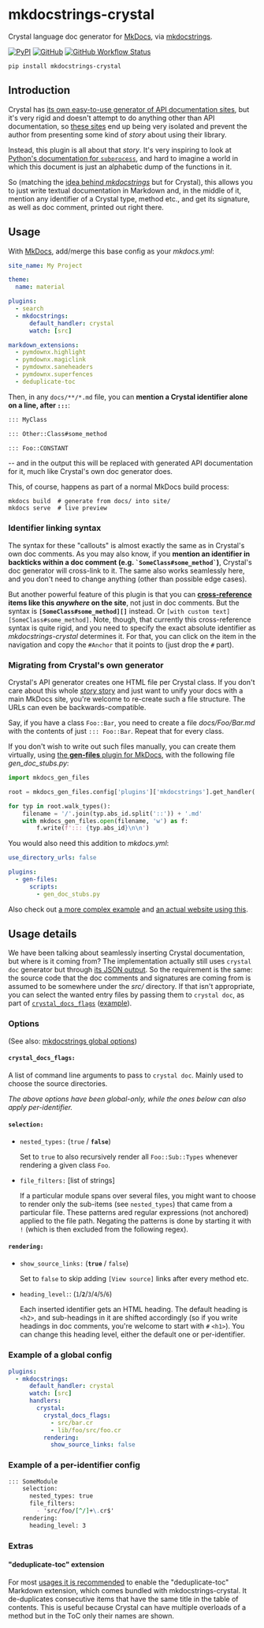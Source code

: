 # mkdocstrings-crystal

Crystal language doc generator for [MkDocs][], via [mkdocstrings][].

[![PyPI](https://img.shields.io/pypi/v/mkdocstrings-crystal)](https://pypi.org/project/mkdocstrings-crystal/)
[![GitHub](https://img.shields.io/github/license/oprypin/mkdocstrings-crystal)](LICENSE.md)
[![GitHub Workflow Status](https://img.shields.io/github/workflow/status/oprypin/mkdocstrings-crystal/CI)](https://github.com/oprypin/mkdocstrings-crystal/actions?query=event%3Apush+branch%3Amaster)

```shell
pip install mkdocstrings-crystal
```

[mkdocs]: https://www.mkdocs.org/
[mkdocstrings]: https://pawamoy.github.io/mkdocstrings/
[plugin]: https://www.mkdocs.org/user-guide/plugins/

## Introduction

Crystal has [its own easy-to-use generator of API documentation sites](https://crystal-lang.org/reference/using_the_compiler/#crystal-docs), but it's very rigid and doesn't attempt to do anything other than API documentation, so [these sites](https://crystal-lang.org/api/) end up being very isolated and prevent the author from presenting some kind of *story* about using their library.

Instead, this plugin is all about that *story*. It's very inspiring to look at [Python's documentation for `subprocess`](https://docs.python.org/3/library/subprocess.html), and hard to imagine a world in which this document is just an alphabetic dump of the functions in it.

So (matching the [idea behind *mkdocstrings*](https://pawamoy.github.io/mkdocstrings/usage/) but for Crystal), this allows you to just write textual documentation in Markdown and, in the middle of it, mention any identifier of a Crystal type, method etc., and get its signature, as well as doc comment, printed out right there.

## Usage

With [MkDocs][], add/merge this base config as your _mkdocs.yml_:

```yaml
site_name: My Project

theme:
  name: material

plugins:
  - search
  - mkdocstrings:
      default_handler: crystal
      watch: [src]

markdown_extensions:
  - pymdownx.highlight
  - pymdownx.magiclink
  - pymdownx.saneheaders
  - pymdownx.superfences
  - deduplicate-toc
```

</details>

Then, in any `docs/**/*.md` file, you can **mention a Crystal identifier alone on a line, after `:::`**:

```markdown
::: MyClass

::: Other::Class#some_method

::: Foo::CONSTANT
```

-- and in the output this will be replaced with generated API documentation for it, much like Crystal's own doc generator does.

This, of course, happens as part of a normal MkDocs build process:

```shell
mkdocs build  # generate from docs/ into site/
mkdocs serve  # live preview
```

### Identifier linking syntax

The syntax for these "callouts" is almost exactly the same as in Crystal's own doc comments. As you may also know, if you **mention an identifier in backticks within a doc comment (e.g. <code>\`SomeClass#some_method\`</code>)**, Crystal's doc generator will cross-link to it. The same also works seamlessly here, and you don't need to change anything (other than possible edge cases).

But another powerful feature of this plugin is that you can **[cross-reference](https://pawamoy.github.io/mkdocstrings/usage/#cross-references) items like this *anywhere* on the site**, not just in doc comments. But the syntax is **`[SomeClass#some_method][]`** instead. Or `[with custom text][SomeClass#some_method]`. Note, though, that currently this cross-reference syntax is quite rigid, and you need to specify the exact absolute identifier as *mkdocstrings-crystal* determines it. For that, you can click on the item in the navigation and copy the `#Anchor` that it points to (just drop the `#` part).

### Migrating from Crystal's own generator

Crystal's API generator creates one HTML file per Crystal class. If you don't care about this whole [*story* story](#introduction) and just want to unify your docs with a main MkDocs site, you're welcome to re-create such a file structure. The URLs can even be backwards-compatible.

Say, if you have a class `Foo::Bar`, you need to create a file _docs/Foo/Bar.md_ with the contents of just `::: Foo::Bar`. Repeat that for every class.

If you don't wish to write out such files manually, you can create them virtually, using [the **gen-files** plugin for MkDocs](https://github.com/oprypin/mkdocs-gen-files), with the following file *gen_doc_stubs.py*:

```python
import mkdocs_gen_files

root = mkdocs_gen_files.config['plugins']['mkdocstrings'].get_handler('crystal').collector.root

for typ in root.walk_types():
    filename = '/'.join(typ.abs_id.split('::')) + '.md'
    with mkdocs_gen_files.open(filename, 'w') as f:
        f.write(f'::: {typ.abs_id}\n\n')
```

You would also need this addition to _mkdocs.yml_:

```yaml
use_directory_urls: false

plugins:
  - gen-files:
      scripts:
        - gen_doc_stubs.py
```

Also check out [a more complex example](https://github.com/oprypin/athena-website/blob/mkdocstrings/gen_doc_stubs.py) and [an actual website using this](https://oprypin.github.io/athena-website/Validator/Constraint/).

## Usage details

We have been talking about seamlessly inserting Crystal documentation, but where is it coming from? The implementation actually still uses `crystal doc` generator but through [its JSON output](https://github.com/crystal-lang/crystal/pull/4746). So the requirement is the same: the source code that the doc comments and signatures are coming from is assumed to be somewhere under the _src/_ directory. If that isn't appropriate, you can select the wanted entry files by passing them to `crystal doc`, as part of [`crystal_docs_flags`](#crystal_docs_flags) ([example](https://github.com/oprypin/athena-website/blob/c06906d5933421120c76e15fd6f529eeb5c48221/mkdocs.yml#L33)).

### Options

(See also: [mkdocstrings global options](https://pawamoy.github.io/mkdocstrings/usage/#global-options))

#### `crystal_docs_flags:`

A list of command line arguments to pass to `crystal doc`. Mainly used to choose the source directories.

*The above options have been global-only, while the ones below can also apply per-identifier.*

#### `selection:`

* `nested_types:` (`true` / **`false`**)

  Set to `true` to also recursively render all `Foo::Sub::Types` whenever rendering a given class `Foo`.

* `file_filters:` [list of strings]

  If a particular module spans over several files, you might want to choose to render only the sub-items (see `nested_types`) that came from a particular file. These patterns ared regular expressions (not anchored) applied to the file path. Negating the patterns is done by starting it with `!` (which is then excluded from the following regex).

#### `rendering:`

* `show_source_links:` (**`true`** / `false`)

  Set to `false` to skip adding `[View source]` links after every method etc.

* `heading_level:`: (`1`/**`2`**/`3`/`4`/`5`/`6`)

  Each inserted identifier gets an HTML heading. The default heading is `<h2>`, and sub-headings in it are shifted accordingly (so if you write headings in doc comments, you're welcome to start with `#` `<h1>`). You can change this heading level, either the default one or per-identifier.

### Example of a global config

```yaml
plugins:
  - mkdocstrings:
      default_handler: crystal
      watch: [src]
      handlers:
        crystal:
          crystal_docs_flags:
            - src/bar.cr
            - lib/foo/src/foo.cr
          rendering:
            show_source_links: false
```

### Example of a per-identifier config

```markdown
::: SomeModule
    selection:
      nested_types: true
      file_filters:
        - 'src/foo/[^/]+\.cr$'
    rendering:
      heading_level: 3
```

### Extras

#### "deduplicate-toc" extension

For most [usages it is recommended](#usage) to enable the "deduplicate-toc" Markdown extension, which comes bundled with mkdocstrings-crystal. It de-duplicates consecutive items that have the same title in the table of contents. This is useful because Crystal can have multiple overloads of a method but in the ToC only their names are shown.

